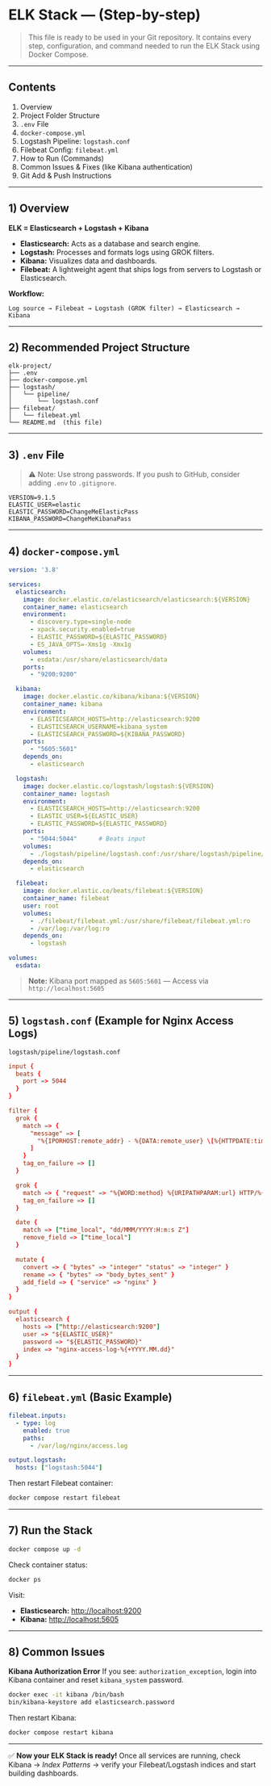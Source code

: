 # ELK Stack — (Step-by-step)

> This file is ready to be used in your Git repository. It contains every step, configuration, and command needed to run the ELK Stack using Docker Compose.

---

## Contents

1. Overview
2. Project Folder Structure
3. `.env` File
4. `docker-compose.yml`
5. Logstash Pipeline: `logstash.conf`
6. Filebeat Config: `filebeat.yml`
7. How to Run (Commands)
8. Common Issues & Fixes (like Kibana authentication)
9. Git Add & Push Instructions

---

## 1) Overview

**ELK = Elasticsearch + Logstash + Kibana**

* **Elasticsearch:** Acts as a database and search engine.
* **Logstash:** Processes and formats logs using GROK filters.
* **Kibana:** Visualizes data and dashboards.
* **Filebeat:** A lightweight agent that ships logs from servers to Logstash or Elasticsearch.

**Workflow:**

```
Log source → Filebeat → Logstash (GROK filter) → Elasticsearch → Kibana
```

---

## 2) Recommended Project Structure

```
elk-project/
├── .env
├── docker-compose.yml
├── logstash/
│   └── pipeline/
│       └── logstash.conf
├── filebeat/
│   └── filebeat.yml
└── README.md  (this file)
```

---

## 3) `.env` File

> ⚠️ Note: Use strong passwords. If you push to GitHub, consider adding `.env` to `.gitignore`.

```env
VERSION=9.1.5
ELASTIC_USER=elastic
ELASTIC_PASSWORD=ChangeMeElasticPass
KIBANA_PASSWORD=ChangeMeKibanaPass
```

---

## 4) `docker-compose.yml`

```yaml
version: '3.8'

services:
  elasticsearch:
    image: docker.elastic.co/elasticsearch/elasticsearch:${VERSION}
    container_name: elasticsearch
    environment:
      - discovery.type=single-node
      - xpack.security.enabled=true
      - ELASTIC_PASSWORD=${ELASTIC_PASSWORD}
      - ES_JAVA_OPTS=-Xms1g -Xmx1g
    volumes:
      - esdata:/usr/share/elasticsearch/data
    ports:
      - "9200:9200"

  kibana:
    image: docker.elastic.co/kibana/kibana:${VERSION}
    container_name: kibana
    environment:
      - ELASTICSEARCH_HOSTS=http://elasticsearch:9200
      - ELASTICSEARCH_USERNAME=kibana_system
      - ELASTICSEARCH_PASSWORD=${KIBANA_PASSWORD}
    ports:
      - "5605:5601"
    depends_on:
      - elasticsearch

  logstash:
    image: docker.elastic.co/logstash/logstash:${VERSION}
    container_name: logstash
    environment:
      - ELASTICSEARCH_HOSTS=http://elasticsearch:9200
      - ELASTIC_USER=${ELASTIC_USER}
      - ELASTIC_PASSWORD=${ELASTIC_PASSWORD}
    ports:
      - "5044:5044"      # Beats input
    volumes:
      - ./logstash/pipeline/logstash.conf:/usr/share/logstash/pipeline/logstash.conf:ro
    depends_on:
      - elasticsearch

  filebeat:
    image: docker.elastic.co/beats/filebeat:${VERSION}
    container_name: filebeat
    user: root
    volumes:
      - ./filebeat/filebeat.yml:/usr/share/filebeat/filebeat.yml:ro
      - /var/log:/var/log:ro
    depends_on:
      - logstash

volumes:
  esdata:
```

> **Note:** Kibana port mapped as `5605:5601` — Access via `http://localhost:5605`

---

## 5) `logstash.conf` (Example for Nginx Access Logs)

`logstash/pipeline/logstash.conf`

```conf
input {
  beats {
    port => 5044
  }
}

filter {
  grok {
    match => {
      "message" => [
        "%{IPORHOST:remote_addr} - %{DATA:remote_user} \[%{HTTPDATE:time_local}\] \"%{DATA:request}\" %{NUMBER:status:int} %{NUMBER:bytes:int} \"%{DATA:referrer}\" \"%{DATA:agent}\""
      ]
    }
    tag_on_failure => []
  }

  grok {
    match => { "request" => "%{WORD:method} %{URIPATHPARAM:url} HTTP/%{NUMBER:http_version:float}" }
    tag_on_failure => []
  }

  date {
    match => ["time_local", "dd/MMM/YYYY:H:m:s Z"]
    remove_field => ["time_local"]
  }

  mutate {
    convert => { "bytes" => "integer" "status" => "integer" }
    rename => { "bytes" => "body_bytes_sent" }
    add_field => { "service" => "nginx" }
  }
}

output {
  elasticsearch {
    hosts => ["http://elasticsearch:9200"]
    user => "${ELASTIC_USER}"
    password => "${ELASTIC_PASSWORD}"
    index => "nginx-access-log-%{+YYYY.MM.dd}"
  }
}
```

---

## 6) `filebeat.yml` (Basic Example)

```yaml
filebeat.inputs:
  - type: log
    enabled: true
    paths:
      - /var/log/nginx/access.log

output.logstash:
  hosts: ["logstash:5044"]
```

Then restart Filebeat container:

```bash
docker compose restart filebeat
```

---

## 7) Run the Stack

```bash
docker compose up -d
```

Check container status:

```bash
docker ps
```

Visit:

* **Elasticsearch:** [http://localhost:9200](http://localhost:9200)
* **Kibana:** [http://localhost:5605](http://localhost:5605)

---

## 8) Common Issues

**Kibana Authorization Error**
If you see: `authorization_exception`, login into Kibana container and reset `kibana_system` password.

```bash
docker exec -it kibana /bin/bash
bin/kibana-keystore add elasticsearch.password
```

Then restart Kibana:

```bash
docker compose restart kibana
```

---

✅ **Now your ELK Stack is ready!**
Once all services are running, check Kibana → *Index Patterns* → verify your Filebeat/Logstash indices and start building dashboards.
